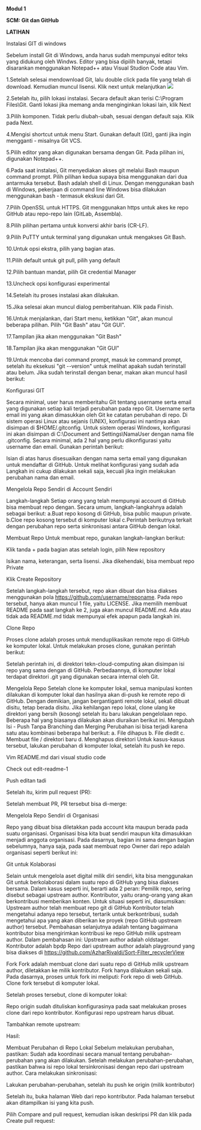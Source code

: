﻿**Modul 1**

**SCM: Git dan GitHub**

**LATIHAN**

Instalasi GIT di windows

Sebelum install Git di Windows, anda harus sudah mempunyai editor teks yang didukung oleh Windws. Editor yang bisa dipilih banyak, tetapi disarankan menggunakan Notepad++ atau Visual Studion Code atau Vim. 

1.Setelah selesai mendownload Git, lalu double click pada file yang telah di download. Kemudian muncul lisensi. Klik next untuk melanjutkan
![](images/latihan/001.png)


2.Setelah itu, pilih lokasi instalasi. Secara default akan terisi C:\Program Files\Git. Ganti lokasi jika memang anda menginginkan lokasi lain, klik Next



3.Pilih komponen. Tidak perlu diubah-ubah, sesuai dengan default saja. Klik pada Next.



4.Mengisi shortcut untuk menu Start. Gunakan default (Git), ganti jika ingin mengganti - misalnya Git VCS.



5.Pilih editor yang akan digunakan bersama dengan Git. Pada pilihan ini, digunakan Notepad++.



6.Pada saat instalasi, Git menyediakan akses git melalui Bash maupun command prompt. Pilih pilihan kedua supaya bisa menggunakan dari dua antarmuka tersebut. Bash adalah shell di Linux. Dengan menggunakan bash di Windows, pekerjaan di command line Windows bisa dilakukan menggunakan bash - termasuk ekskusi dari Git.



7.Pilih OpenSSL untuk HTTPS. Git menggunakan https untuk akes ke repo GitHub atau repo-repo lain (GitLab, Assembla).









8.Pilih pilihan pertama untuk konversi akhir baris (CR-LF).



9.Pilih PuTTY untuk terminal yang digunakan untuk mengakses Git Bash.







10.Untuk opsi ekstra, pilih yang bagian atas.



11.Pilih default untuk git pull, pilih yang default








12.Pilih bantuan mandat, pilih Git credential Manager


13.Uncheck opsi konfigurasi experimental








14.Setelah itu proses instalasi akan dilakukan.



15.Jika selesai akan muncul dialog pemberitahuan. Klik pada Finish.



16.Untuk menjalankan, dari Start menu, ketikkan "Git", akan muncul beberapa pilihan. Pilih "Git Bash" atau "Git GUI".


17.Tampilan jika akan menggunakan "Git Bash"


18.Tampilan jika akan menggunakan "Git GUI"


19.Untuk mencoba dari command prompt, masuk ke command prompt, setelah itu eksekusi "git --version" untuk melihat apakah sudah terinstall atau belum. Jika sudah terinstall dengan benar, makan akan muncul hasil berikut:






























Konfigurasi GIT

Secara minimal, user harus memberitahu Git tentang username serta email yang digunakan setiap kali terjadi perubahan pada repo Git. Username serta email ini yang akan dimasukkan oleh Git ke catatan perubahan di repo. Di sistem operasi Linux atau sejanis (UNIX), konfigurasi ini nantinya akan disimpan di $HOME/.gitconfig. Untuk sistem operasi Windows, konfigurasi ini akan disimpan di C:\Document and Settings\NamaUser dengan nama file .gitconfig. Secara minimal, ada 2 hal yang perlu dikonfigurasi yaitu username dan email. Gunakan perintah berikut:


Isian di atas harus disesuaikan dengan nama serta email yang digunakan untuk mendaftar di GitHub. Untuk melihat konfigurasi yang sudah ada
Langkah ini cukup dilakukan sekali saja, kecuali jika ingin melakukan perubahan nama dan email.









Mengelola Repo Sendiri di Account Sendiri

Langkah-langkah Setiap orang yang telah mempunyai account di GitHub bisa membuat repo dengan. Secara umum, langkah-langkahnya adalah sebagai berikut:
a.Buat repo kosong di GitHub, bisa public maupun private. 
b.Cloe repo kosong tersebut di komputer lokal 
c.Perintah berikutnya terkait dengan perubahan repo serta sinkronisasi antara GitHub dengan lokal.

Membuat Repo Untuk membuat repo, gunakan langkah-langkan berikut: 

Klik tanda + pada bagian atas setelah login, pilih New repository

















Isikan nama, keterangan, serta lisensi. Jika dikehendaki, bisa membuat repo Private



Klik Create Repository

Setelah langkah-langkah tersebut, repo akan dibuat dan bisa diakses menggunakan pola https://github.com/username/reponame. Pada repo tersebut, hanya akan muncul 1 file, yaitu LICENSE. Jika memilih membuat README pada saat langkah ke 2, juga akan muncul README.md. Ada atau tidak ada README.md tidak mempunyai efek apapun pada langkah ini.


Clone Repo 

Proses clone adalah proses untuk menduplikasikan remote repo di GitHub ke komputer lokal. Untuk melakukan proses clone, gunakan perintah berikut:



Setelah perintah ini, di direktori tekn-cloud-computing akan disimpan isi repo yang sama dengan di GitHub. Perbedaannya, di komputer lokal terdapat direktori .git yang digunakan secara internal oleh Git.


Mengelola Repo 
Setelah clone ke komputer lokal, semua manipulasi konten dilakukan di komputer lokal dan hasilnya akan di-push ke remote repo di GitHub. Dengan demikian, jangan bergantiganti remote lokal, sekali dibuat disitu, tetap berada disitu. Jika kehilangan repo lokal, clone ulang ke direktori yang bersih (kosong) setelah itu baru lakukan pengelolaan repo. Beberapa hal yang biasanya dilakukan akan diuraikan berikut ini. 
Mengubah Isi - Push Tanpa Branching dan Merging Perubahan isi bisa terjadi karena satu atau kombinasi beberapa hal berikut: 
a. File dihapus 
b. File diedit 
c. Membuat file / direktori baru 
d. Menghapus direktori 
Untuk kasus-kasus tersebut, lakukan perubahan di komputer lokal, setelah itu push 
ke repo.



Vim README.md dari visual studio code





Check out edit-readme-1











Push editan tadi


Setelah itu, kirim pull request (PR):






Setelah membuat PR, PR tersebut bisa di-merge:


















Mengelola Repo Sendiri di Organisasi

Repo yang dibuat bisa diletakkan pada account kita maupun berada pada suatu organisasi. Organisasi bisa kita buat sendiri maupun kita dimasukkan menjadi anggota organisasi. Pada dasarnya, bagian ini sama dengan bagian sebelumnya, hanya saja, pada saat membuat repo Owner dari repo adalah organisasi seperti berikut ini:


Git untuk Kolaborasi

Selain untuk mengelola aset digital milik diri sendiri, kita bisa menggunakan Git untuk berkolaborasi dalam suatu repo di GitHub yang bisa diakses bersama. Dalam kasus seperti ini, berarti ada 2 peran: Pemilik repo, sering disebut sebagai upstream author. Kontributor, yaitu orang-orang yang akan berkontribusi memberikan konten. Untuk situasi seperti ini, diasumsikan: Upstream author telah membuat repo git di GitHub Kontributor telah mengetahui adanya repo tersebut, tertarik untuk berkontribusi, sudah mengetahui apa yang akan diberikan ke proyek (repo GitHub upstream author) tersebut. Pembahasan selanjutnya adalah tentang bagaimana kontributor bisa mengirimkan kontribusi ke repo GitHub milik upstream author. Dalam pembahasan ini: Upstream author adalah oldstager. Kontributor adalah bpdp Repo dari upstream author adalah playground yang bisa diakses di https://github.com/AzharRivaldi/Sort-Filter_recyclerView


Fork 
Fork adalah membuat clone dari suatu repo di GitHub milik upstream author, diletakkan ke milik kontributor. Fork hanya dilakukan sekali saja. Pada dasarnya, proses untuk fork ini meliputi: Fork repo di web GitHub. Clone fork tersebut di komputer lokal.




Setelah proses tersebut, clone di komputer lokal:


Repo origin sudah dituliskan konfigurasinya pada saat melakukan proses clone dari repo kontributor. Konfigurasi repo upstream harus dibuat.


Tambahkan remote upstream:

Hasil:


Membuat Perubahan di Repo Lokal Sebelum melakukan perubahan, pastikan: Sudah ada koordinasi secara manual tentang perubahan-perubahan yang akan dilakukan. Setelah melakukan perubahan-perubahan, pastikan bahwa isi repo lokal tersinkronisasi dengan repo dari upstream author. Cara melakukan sinkronisasi:

Lakukan perubahan-perubahan, setelah itu push ke origin (milik kontributor)












	






Setelah itu, buka halaman Web dari repo kontributor. Pada halaman tersebut akan ditampilkan isi yang kita push.

Pilih Compare and pull request, kemudian isikan deskripsi PR dan klik pada Create pull request: